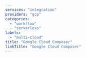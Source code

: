 ```yaml
---
services: "integration"
providers: "gcp"
categories:
  - "workflow"
  - "serverless"
labels:
  - "multi-cloud"
title: "Google Cloud Composer"
linkTitle: "Google Cloud Composer"
---
```

